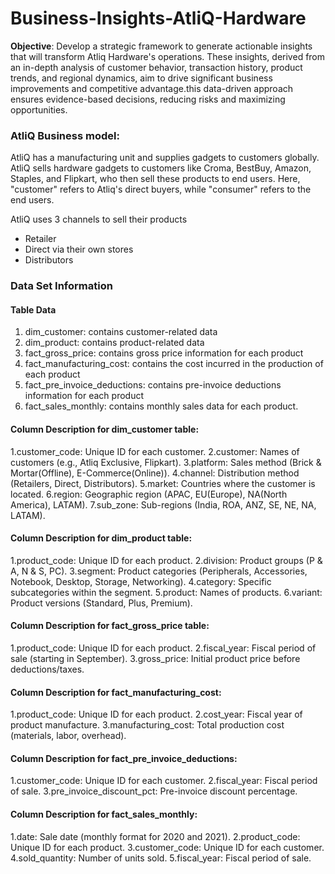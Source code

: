 # Business-Insights-AtliQ-Hardware

**Objective**: Develop a strategic framework to generate actionable insights that will transform Atliq Hardware's operations. These insights, derived from an in-depth analysis of customer behavior, transaction history, product trends, and regional dynamics, aim to drive significant business improvements and competitive advantage.this data-driven approach ensures evidence-based decisions, reducing risks and maximizing opportunities.

### AtliQ Business model:

AtliQ has a manufacturing unit and supplies gadgets to customers globally. AtliQ sells hardware gadgets to customers like Croma, BestBuy, Amazon, Staples, and Flipkart, who then sell these products to end users. Here, "customer" refers to Atliq's direct buyers, while "consumer" refers to the end users.

AtliQ uses 3 channels to sell their products
  - Retailer
  - Direct via their own stores
  - Distributors

### Data Set Information

#### Table Data
1. dim_customer: contains customer-related data
2. dim_product: contains product-related data
3. fact_gross_price: contains gross price information for each product
4. fact_manufacturing_cost: contains the cost incurred in the production of each product
5. fact_pre_invoice_deductions: contains pre-invoice deductions information for each product
6. fact_sales_monthly: contains monthly sales data for each product.

#### Column Description for dim_customer table:
1.customer_code: Unique ID for each customer.
2.customer: Names of customers (e.g., Atliq Exclusive, Flipkart).
3.platform: Sales method (Brick & Mortar(Offline), E-Commerce(Online)).
4.channel: Distribution method (Retailers, Direct, Distributors).
5.market: Countries where the customer is located.
6.region: Geographic region (APAC, EU(Europe), NA(North America), LATAM).
7.sub_zone: Sub-regions (India, ROA, ANZ, SE, NE, NA, LATAM).

#### Column Description for dim_product table:
1.product_code: Unique ID for each product.
2.division: Product groups (P & A, N & S, PC).
3.segment: Product categories (Peripherals, Accessories, Notebook, Desktop, Storage, Networking).
4.category: Specific subcategories within the segment.
5.product: Names of products.
6.variant: Product versions (Standard, Plus, Premium).

#### Column Description for fact_gross_price table:
1.product_code: Unique ID for each product.
2.fiscal_year: Fiscal period of sale (starting in September).
3.gross_price: Initial product price before deductions/taxes.

#### Column Description for fact_manufacturing_cost:
1.product_code: Unique ID for each product.
2.cost_year: Fiscal year of product manufacture.
3.manufacturing_cost: Total production cost (materials, labor, overhead).

#### Column Description for fact_pre_invoice_deductions:
1.customer_code: Unique ID for each customer.
2.fiscal_year: Fiscal period of sale.
3.pre_invoice_discount_pct: Pre-invoice discount percentage.

#### Column Description for fact_sales_monthly:
1.date: Sale date (monthly format for 2020 and 2021).
2.product_code: Unique ID for each product.
3.customer_code: Unique ID for each customer.
4.sold_quantity: Number of units sold.
5.fiscal_year: Fiscal period of sale.




